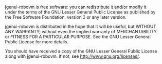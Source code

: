 jgenui-robovm is free software: you can redistribute it and/or modify
it under the terms of the GNU Lesser General Public License as published by
the Free Software Foundation, version 3 or any later version.

jgenui-robovm is distributed in the hope that it will be useful,
but WITHOUT ANY WARRANTY; without even the implied warranty of
MERCHANTABILITY or FITNESS FOR A PARTICULAR PURPOSE.  See the
GNU Lesser General Public License for more details.

You should have received a copy of the GNU Lesser General Public License
along with jgenui-robovm.  If not, see <http://www.gnu.org/licenses/>.
